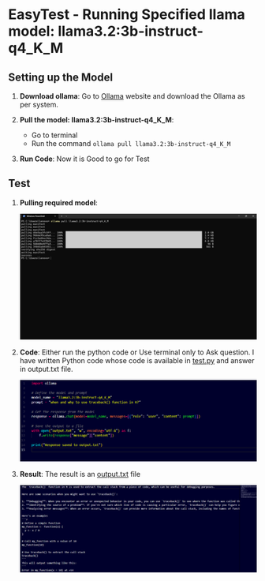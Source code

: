 # EasyTest - Running Specified llama model: llama3.2:3b-instruct-q4_K_M

## Setting up the Model

1. **Download ollama**:
    Go to [Ollama](https://ollama.com/download/windows) website and download the Ollama as per system.

2. **Pull the model: llama3.2:3b-instruct-q4_K_M**:
    - Go to terminal
    - Run the command `ollama pull llama3.2:3b-instruct-q4_K_M`

3. **Run Code**:
    Now it is Good to go for Test

## Test

1. **Pulling required model**:

    ![alt text](<image/image1.png>)

2. **Code**:
    Either run the python code or Use terminal only to Ask question. I have written Python code whose code is available in [test.py](/Easy/test.py) and answer in output.txt file.

    ![alt text](image/image2.png)

3. **Result**:
     The result is an [output.txt](/Easy/output.txt) file

    ![alt text](image/image3.png)
    